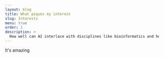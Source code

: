 ```yaml
---
layout: blog
title: What piques my interest
slug: Interests
menu: true
order: 1
description: >
  How well can AI interlace with disciplines like bioinformatics and healthcare to improve living standards? 
---
```


It's amazing
